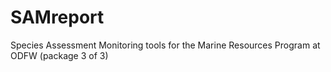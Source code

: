 # SAMreport
Species Assessment Monitoring tools for the Marine Resources Program at ODFW (package 3 of 3)
